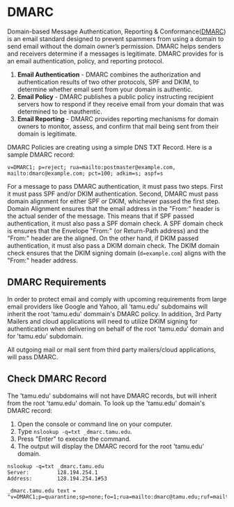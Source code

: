 # DMARC

Domain-based Message Authentication, Reporting & Conformance([DMARC](https://dmarc.org)) is an email standard designed to prevent spammers from using a domain to send email without the domain owner’s permission.  DMARC helps senders and receivers determine if a messages is legitimate.  DMARC provides for is an email authentication, policy, and reporting protocol. 

1) **Email Authentication** - DMARC combines the authorization and authentication results of two other protocols, SPF and DKIM, to determine whether email sent from your domain is authentic.
2) **Email Policy** - DMARC publishes a public policy instructing recipient servers how to respond if they receive email from your domain that was determined to be inauthentic.
3) **Email Reporting** - DMARC provides reporting mechanisms for domain owners to monitor, assess, and confirm that mail being sent from their domain is legitimate.

DMARC Policies are creating using a simple DNS TXT Record.  Here is a sample DMARC record:

```shell
v=DMARC1; p=reject; rua=mailto:postmaster@example.com, mailto:dmarc@example.com; pct=100; adkim=s; aspf=s
```

For a message to pass DMARC authentication, it must pass two steps.  First it must pass SPF and/or DKIM authentication.  Second, DMARC must pass domain alignment for either SPF or DKIM, whichever passed the first step.  Domain Alignment ensures that the email address in the "From:" header is the actual sender of the message. This means that if SPF passed authentication, it must also pass a SPF domain check.  A SPF domain check is ensures that the Envelope "From:" (or Return-Path address) and the "From:" header are the aligned.  On the other hand, if DKIM passed authentication, it must also pass a DKIM domain check.  The DKIM domain check ensures that the DKIM signing domain (`d=example.com`) aligns with the "From:" header address.

## DMARC Requirements

In order to protect email and comply with upcoming requirements from large email providers like Google and Yahoo, all 'tamu.edu' subdomains will inherit the root 'tamu.edu' dommain's DMARC policy.  In addition, 3rd Party Mailers and cloud applications will need to utilize DKIM signing for authentication when delivering on behalf of the root 'tamu.edu' domain and for 'tamu.edu' subdomain.

All outgoing mail or mail sent from third party mailers/cloud applications, will pass DMARC.

## Check DMARC Record

The 'tamu.edu' subdomains will not have DMARC records, but will inherit from the root 'tamu.edu' domain.  To look up the 'tamu.edu' domain's DMARC record:

1) Open the console or command line on your computer.
2) Type `nslookup -q=txt _dmarc.tamu.edu`.
3) Press "Enter" to execute the command.
4) The output will display the DMARC record for the root 'tamu.edu' domain.

```shell
nslookup -q=txt _dmarc.tamu.edu
Server:         128.194.254.1
Address:        128.194.254.1#53

_dmarc.tamu.edu text = "v=DMARC1;p=quarantine;sp=none;fo=1;rua=mailto:dmarc@tamu.edu;ruf=mailto:dmarc@tamu.edu"
```
